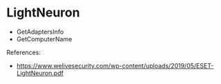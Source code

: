 # LightNeuron

- GetAdaptersInfo
- GetComputerName


References:
- https://www.welivesecurity.com/wp-content/uploads/2019/05/ESET-LightNeuron.pdf
